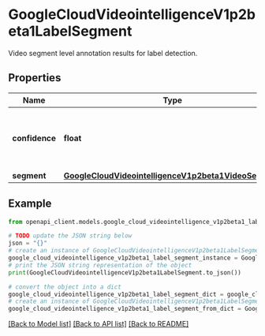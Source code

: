 # GoogleCloudVideointelligenceV1p2beta1LabelSegment

Video segment level annotation results for label detection.

## Properties

Name | Type | Description | Notes
------------ | ------------- | ------------- | -------------
**confidence** | **float** | Confidence that the label is accurate. Range: [0, 1]. | [optional] 
**segment** | [**GoogleCloudVideointelligenceV1p2beta1VideoSegment**](GoogleCloudVideointelligenceV1p2beta1VideoSegment.md) |  | [optional] 

## Example

```python
from openapi_client.models.google_cloud_videointelligence_v1p2beta1_label_segment import GoogleCloudVideointelligenceV1p2beta1LabelSegment

# TODO update the JSON string below
json = "{}"
# create an instance of GoogleCloudVideointelligenceV1p2beta1LabelSegment from a JSON string
google_cloud_videointelligence_v1p2beta1_label_segment_instance = GoogleCloudVideointelligenceV1p2beta1LabelSegment.from_json(json)
# print the JSON string representation of the object
print(GoogleCloudVideointelligenceV1p2beta1LabelSegment.to_json())

# convert the object into a dict
google_cloud_videointelligence_v1p2beta1_label_segment_dict = google_cloud_videointelligence_v1p2beta1_label_segment_instance.to_dict()
# create an instance of GoogleCloudVideointelligenceV1p2beta1LabelSegment from a dict
google_cloud_videointelligence_v1p2beta1_label_segment_from_dict = GoogleCloudVideointelligenceV1p2beta1LabelSegment.from_dict(google_cloud_videointelligence_v1p2beta1_label_segment_dict)
```
[[Back to Model list]](../README.md#documentation-for-models) [[Back to API list]](../README.md#documentation-for-api-endpoints) [[Back to README]](../README.md)



